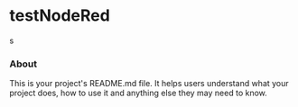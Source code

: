 testNodeRed
===========

s

### About

This is your project's README.md file. It helps users understand what your
project does, how to use it and anything else they may need to know.